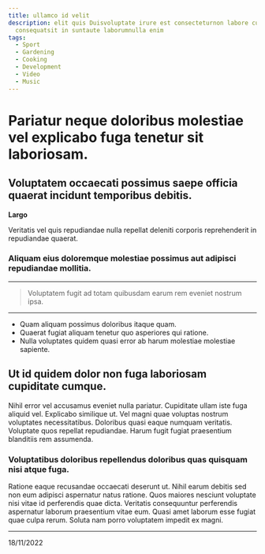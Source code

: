 ```yaml
---
title: ullamco id velit
description: elit quis Duisvoluptate irure est consecteturnon labore cupidatat
  consequatsit in suntaute laborumnulla enim
tags:
  - Sport
  - Gardening
  - Cooking
  - Development
  - Video
  - Music
---
```


<!-- GENERATED CONTENT -->

# Pariatur neque doloribus molestiae vel explicabo fuga tenetur sit laboriosam.

## Voluptatem occaecati possimus saepe officia quaerat incidunt temporibus debitis.

**Largo**

Veritatis vel quis repudiandae nulla repellat deleniti corporis reprehenderit in repudiandae quaerat.

### Aliquam eius doloremque molestiae possimus aut adipisci repudiandae mollitia.

<SomeMap address="Dudleyland" />

---

> Voluptatem fugit ad totam quibusdam earum rem eveniet nostrum ipsa.

---

- Quam aliquam possimus doloribus itaque quam.
- Quaerat fugiat aliquam tenetur quo asperiores qui ratione.
- Nulla voluptates quidem quasi error ab harum molestiae molestiae sapiente.

<SomeTweet id="1587901468585205760" />

## Ut id quidem dolor non fuga laboriosam cupiditate cumque.

Nihil error vel accusamus eveniet nulla pariatur. Cupiditate ullam iste fuga aliquid vel. Explicabo similique ut.
Vel magni quae voluptas nostrum voluptates necessitatibus. Doloribus quasi eaque numquam veritatis. Voluptate quos repellat repudiandae. Harum fugit fugiat praesentium blanditiis rem assumenda.

### Voluptatibus doloribus repellendus doloribus quas quisquam nisi atque fuga.

<SomeYoutubeVideo id="BZZ9rGN4GK8" />

Ratione eaque recusandae occaecati deserunt ut. Nihil earum debitis sed non eum adipisci aspernatur natus ratione. Quos maiores nesciunt voluptate nisi vitae id perferendis quae dicta. Veritatis consequuntur perferendis aspernatur laborum praesentium vitae eum. Quasi amet laborum esse fugiat quae culpa rerum. Soluta nam porro voluptatem impedit ex magni.

---

18/11/2022
